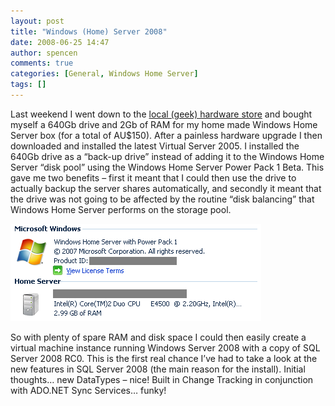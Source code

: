 ```yaml
---
layout: post
title: "Windows (Home) Server 2008"
date: 2008-06-25 14:47
author: spencen
comments: true
categories: [General, Windows Home Server]
tags: []
---
```



Last weekend I went down to the [local (geek) hardware store](http://www.allneeds.com.au) and bought myself a 640Gb drive and 2Gb of RAM for my home made Windows Home Server box (for a total of AU$150). After a painless hardware upgrade I then downloaded and installed the latest Virtual Server 2005. I installed the 640Gb drive as a “back-up drive” instead of adding it to the Windows Home Server “disk pool” using the Windows Home Server Power Pack 1 Beta. This gave me two benefits – first it meant that I could then use the drive to actually backup the server shares automatically, and secondly it meant that the drive was not going to be affected by the routine “disk balancing” that Windows Home Server performs on the storage pool.
  

<a href="/images/Windows%20Home%20Server%20Power%20Pack%201.png">![Windows Home Server Power Pack 1](/images/Windows%20Home%20Server%20Power%20Pack%201.png "Windows Home Server Power Pack 1")</a> 
  

So with plenty of spare RAM and disk space I could then easily create a virtual machine instance running Windows Server 2008 with a copy of SQL Server 2008 RC0. This is the first real chance I’ve had to take a look at the new features in SQL Server 2008 (the main reason for the install). Initial thoughts… new DataTypes – nice! Built in Change Tracking in conjunction with ADO.NET Sync Services… funky!


